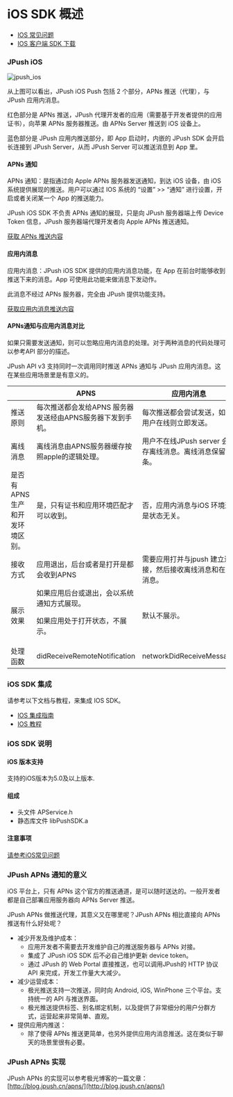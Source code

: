 # iOS SDK 概述

+ [IOS 常见问题](../../guideline/faq/#ios)
+ [IOS 客户端 SDK 下载](../../resources/#ios-sdk)
### JPush iOS

![jpush_ios](../image/jpush_ios.png)

从上图可以看出，JPush iOS Push 包括 2 个部分，APNs 推送（代理），与 JPush 应用内消息。

红色部分是 APNs 推送，JPush 代理开发者的应用（需要基于开发者提供的应用证书），向苹果 APNs 服务器推送。由 APNs Server 推送到 iOS 设备上。

蓝色部分是 JPush 应用内推送部分，即 App 启动时，内嵌的 JPush SDK 会开启长连接到 JPush Server，从而 JPush Server 可以推送消息到 App 里。

#### APNs 通知

APNs 通知：是指通过向 Apple APNs 服务器发送通知，到达 iOS 设备，由 iOS 系统提供展现的推送。用户可以通过 IOS 系统的 “设置” >> “通知” 进行设置，开启或者关闭某一个 App 的推送能力。

JPush iOS SDK 不负责 APNs 通知的展现，只是向 JPush 服务器端上传 Device Token 信息，JPush 服务器端代理开发者向 Apple APNs 推送通知。

[获取 APNs 推送内容](../ios_api/#apns)

#### 应用内消息

应用内消息：JPush iOS SDK 提供的应用内消息功能，在 App 在前台时能够收到推送下来的消息。App 可使用此功能来做消息下发动作。

此消息不经过 APNs 服务器，完全由 JPush 提供功能支持。

[获取应用内消息推送内容](../ios_api/#_19)

#### APNs通知与应用内消息对比

如果只需要发送通知，则可以忽略应用内消息的处理。对于两种消息的代码处理可以参考API 部分的描述。

JPush API v3 支持同时一次调用同时推送 APNs 通知与 JPush 应用内消息。这在某些应用场景里是有意义的。

||APNS|应用内消息|
| ---- | ---- | ---- |
|推送原则|每次推送都会发给APNS 服务器发送经由APNS服务器下发到手机。|每次推送都会尝试发送，如果用户在线则立即发送。|
|离线消息	|离线消息由APNS服务器缓存按照apple的逻辑处理。|用户不在线JPush server 会保存离线消息。离线消息保留5条。|
|是否有APNS生产和开发环境区别。|是，只有证书和应用环境匹配才可以收到。|否，应用内消息与iOS 环境这是状态无关。|
|接收方式|应用退出，后台或者是打开是都会收到APNS|需要应用打并与jpush 建立连接，然后接收离线消息和在线消息。|
|展示效果|如果应用后台或退出，会以系统通知方式展现。<p>如果应用处于打开状态，不展示。|默认不展示。|
|处理函数|didReceiveRemoteNotification|networkDidReceiveMessage|


### iOS SDK 集成

请参考以下文档与教程，来集成 IOS SDK。

+ [IOS 集成指南](../../guideline/ios_guide)
+ [IOS 教程](../ios_tutorials)



### iOS SDK 说明

#### iOS 版本支持

支持的iOS版本为5.0及以上版本.

#### 组成

+ 头文件 APService.h
+ 静态库文件 libPushSDK.a

#### 注意事项
[请参考iOS常见问题](../../guideline/faq/#ios)

### JPush APNs 通知的意义

iOS 平台上，只有 APNs 这个官方的推送通道，是可以随时送达的。一般开发者都是自己部署应用服务器向 APNs Server 推送。

JPush APNs 做推送代理，其意义又在哪里呢？JPush APNs 相比直接向 APNs 推送有什么好处呢？

+ 减少开发及维护成本：
	+ 应用开发者不需要去开发维护自己的推送服务器与 APNs 对接。
	+ 集成了 JPush iOS SDK 后不必自己维护更新 device token。
	+ 通过 JPush 的 Web Portal 直接推送，也可以调用JPush的 HTTP 协议 API 来完成，开发工作量大大减少。
+ 减少运营成本：
	+ 极光推送支持一次推送，同时向 Android, iOS, WinPhone 三个平台。支持统一的 API 与推送界面。
	+ 极光推送提供标签、别名绑定机制，以及提供了非常细分的用户分群方式，运营起来非常简单、直观。
+ 提供应用内推送：
	+ 除了使得 APNs 推送更简单，也另外提供应用内消息推送。这在类似于聊天的场景里很有必要。

### JPush APNs 实现

JPush APNs 的实现可以参考极光博客的一篇文章：[http://blog.jpush.cn/apns/](http://blog.jpush.cn/apns/)


